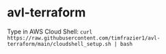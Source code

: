 # avl-terraform

Type in AWS Cloud Shell: `curl https://raw.githubusercontent.com/timfrazier1/avl-terraform/main/cloudshell_setup.sh | bash`

